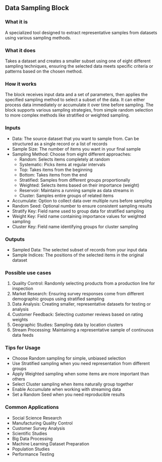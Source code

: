 
## Data Sampling Block

### What it is
A specialized tool designed to extract representative samples from datasets using various sampling methods.

### What it does
Takes a dataset and creates a smaller subset using one of eight different sampling techniques, ensuring the selected data meets specific criteria or patterns based on the chosen method.

### How it works
The block receives input data and a set of parameters, then applies the specified sampling method to select a subset of the data. It can either process data immediately or accumulate it over time before sampling. The block supports various sampling strategies, from simple random selection to more complex methods like stratified or weighted sampling.

### Inputs
- Data: The source dataset that you want to sample from. Can be structured as a single record or a list of records
- Sample Size: The number of items you want in your final sample
- Sampling Method: Choose from eight different approaches:
  - Random: Selects items completely at random
  - Systematic: Picks items at regular intervals
  - Top: Takes items from the beginning
  - Bottom: Takes items from the end
  - Stratified: Samples from different groups proportionally
  - Weighted: Selects items based on their importance (weight)
  - Reservoir: Maintains a running sample as data streams in
  - Cluster: Samples entire groups of related items
- Accumulate: Option to collect data over multiple runs before sampling
- Random Seed: Optional number to ensure consistent sampling results
- Stratify Key: Field name used to group data for stratified sampling
- Weight Key: Field name containing importance values for weighted sampling
- Cluster Key: Field name identifying groups for cluster sampling

### Outputs
- Sampled Data: The selected subset of records from your input data
- Sample Indices: The positions of the selected items in the original dataset

### Possible use cases
1. Quality Control: Randomly selecting products from a production line for inspection
2. Market Research: Ensuring survey responses come from different demographic groups using stratified sampling
3. Data Analysis: Creating smaller, representative datasets for testing or analysis
4. Customer Feedback: Selecting customer reviews based on rating weights
5. Geographic Studies: Sampling data by location clusters
6. Stream Processing: Maintaining a representative sample of continuous data feeds

### Tips for Usage
- Choose Random sampling for simple, unbiased selection
- Use Stratified sampling when you need representation from different groups
- Apply Weighted sampling when some items are more important than others
- Select Cluster sampling when items naturally group together
- Enable Accumulate when working with streaming data
- Set a Random Seed when you need reproducible results

### Common Applications
- Social Science Research
- Manufacturing Quality Control
- Customer Survey Analysis
- Scientific Studies
- Big Data Processing
- Machine Learning Dataset Preparation
- Population Studies
- Performance Testing

